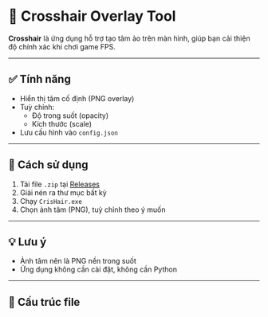 # 🎯 Crosshair Overlay Tool

**Crosshair** là ứng dụng hỗ trợ tạo tâm ảo trên màn hình, giúp bạn cải thiện độ chính xác khi chơi game FPS.

---

## ✅ Tính năng

- Hiển thị tâm cố định (PNG overlay)
- Tuỳ chỉnh:
  - Độ trong suốt (opacity)
  - Kích thước (scale)
- Lưu cấu hình vào `config.json`

---

## 🚀 Cách sử dụng

1. Tải file `.zip` tại [Releases](https://github.com/3mao2k/Crosshair/releases)
2. Giải nén ra thư mục bất kỳ
3. Chạy `CrisHair.exe`
4. Chọn ảnh tâm (PNG), tuỳ chỉnh theo ý muốn

---

## 💡 Lưu ý

- Ảnh tâm nên là PNG nền trong suốt
- Ứng dụng không cần cài đặt, không cần Python

---

## 📁 Cấu trúc file

